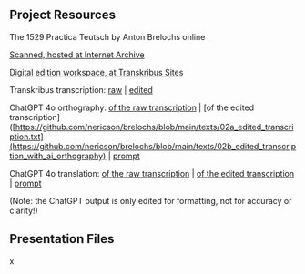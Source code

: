 ## Project Resources
The 1529 Practica Teutsch by Anton Brelochs online

[Scanned, hosted at Internet Archive](https://archive.org/details/brelochs-practica-1529)

[Digital edition workspace, at Transkribus Sites](https://app.transkribus.org/sites/brelochs1529/doc/2694510)

Transkribus transcription: [raw](https://github.com/nericson/brelochs/blob/main/texts/01a_raw_transcription.txt) | [edited](https://github.com/nericson/brelochs/blob/main/texts/02a_edited_transcription.txt)

ChatGPT 4o orthography: [of the raw transcription](https://github.com/nericson/brelochs/blob/main/texts/01b_raw_transcription_with_ai_orthography.txt) | [of the edited transcription]([https://github.com/nericson/brelochs/blob/main/texts/02a_edited_transcription.txt](https://github.com/nericson/brelochs/blob/main/texts/02b_edited_transcription_with_ai_orthography) | [prompt](https://github.com/nericson/brelochs/blob/main/texts/00b_ai_orthography_prompt)

ChatGPT 4o translation: [of the raw transcription](https://github.com/nericson/brelochs/blob/main/texts/01c_raw_transcription_with_ai_translation.md) | [of the edited transcription](https://github.com/nericson/brelochs/blob/main/texts/02c_edited_transcription_with_ai_translation.md) | [prompt](https://github.com/nericson/brelochs/blob/main/texts/00c_ai_translation_prompt)

(Note: the ChatGPT output is only edited for formatting, not for accuracy or clarity!)

## Presentation Files
x
